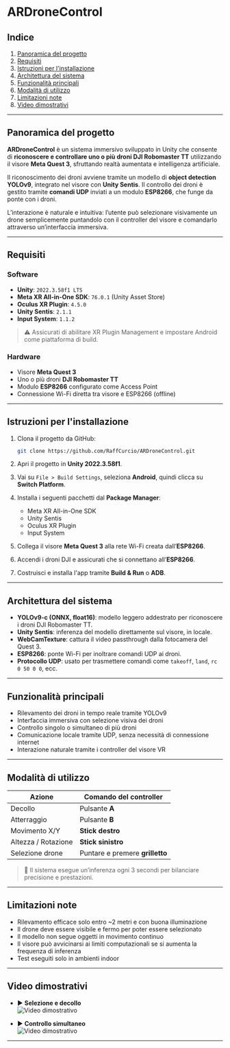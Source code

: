 # ARDroneControl

## Indice

1. [Panoramica del progetto](#panoramica-del-progetto)  
2. [Requisiti](#requisiti)  
3. [Istruzioni per l'installazione](#istruzioni-per-linstallazione)  
4. [Architettura del sistema](#architettura-del-sistema)  
5. [Funzionalità principali](#funzionalità-principali)  
6. [Modalità di utilizzo](#modalità-di-utilizzo)  
7. [Limitazioni note](#limitazioni-note)  
8. [Video dimostrativi](#video-dimostrativi)  

---

## Panoramica del progetto

**ARDroneControl** è un sistema immersivo sviluppato in Unity che consente di **riconoscere e controllare uno o più droni DJI Robomaster TT** utilizzando il visore **Meta Quest 3**, sfruttando realtà aumentata e intelligenza artificiale.

Il riconoscimento dei droni avviene tramite un modello di **object detection YOLOv9**, integrato nel visore con **Unity Sentis**. Il controllo dei droni è gestito tramite **comandi UDP** inviati a un modulo **ESP8266**, che funge da ponte con i droni.

L’interazione è naturale e intuitiva: l’utente può selezionare visivamente un drone semplicemente puntandolo con il controller del visore e comandarlo attraverso un’interfaccia immersiva.

---

## Requisiti

### Software

- **Unity**: `2022.3.58f1 LTS`
- **Meta XR All-in-One SDK**: `76.0.1` (Unity Asset Store)
- **Oculus XR Plugin**: `4.5.0`
- **Unity Sentis**: `2.1.1`
- **Input System**: `1.1.2`

> ⚠️ Assicurati di abilitare XR Plugin Management e impostare Android come piattaforma di build.

### Hardware

- Visore **Meta Quest 3**
- Uno o più droni **DJI Robomaster TT**
- Modulo **ESP8266** configurato come Access Point
- Connessione Wi-Fi diretta tra visore e ESP8266 (offline)

---

## Istruzioni per l'installazione

1. Clona il progetto da GitHub:
   ```bash
   git clone https://github.com/RaffCurcio/ARDroneControl.git
   ```
2. Apri il progetto in **Unity 2022.3.58f1**.

3. Vai su `File > Build Settings`, seleziona **Android**, quindi clicca su **Switch Platform**.

4. Installa i seguenti pacchetti dal **Package Manager**:
   - Meta XR All-in-One SDK
   - Unity Sentis
   - Oculus XR Plugin
   - Input System

5. Collega il visore **Meta Quest 3** alla rete Wi-Fi creata dall’**ESP8266**.

6. Accendi i droni DJI e assicurati che si connettano all’**ESP8266**.

7. Costruisci e installa l'app tramite **Build & Run** o **ADB**.

---

## Architettura del sistema

- **YOLOv9-c (ONNX, float16)**: modello leggero addestrato per riconoscere i droni DJI Robomaster TT.  
- **Unity Sentis**: inferenza del modello direttamente sul visore, in locale.  
- **WebCamTexture**: cattura il video passthrough dalla fotocamera del Quest 3.  
- **ESP8266**: ponte Wi-Fi per inoltrare comandi UDP ai droni.  
- **Protocollo UDP**: usato per trasmettere comandi come `takeoff`, `land`, `rc 0 50 0 0`, ecc.

---

## Funzionalità principali

- Rilevamento dei droni in tempo reale tramite YOLOv9  
- Interfaccia immersiva con selezione visiva dei droni  
- Controllo singolo o simultaneo di più droni  
- Comunicazione locale tramite UDP, senza necessità di connessione internet  
- Interazione naturale tramite i controller del visore VR  

---

## Modalità di utilizzo

| Azione             | Comando del controller        |
|--------------------|-------------------------------|
| Decollo            | Pulsante **A**                |
| Atterraggio        | Pulsante **B**                |
| Movimento X/Y      | **Stick destro**              |
| Altezza / Rotazione| **Stick sinistro**            |
| Selezione drone    | Puntare e premere **grilletto** |

> 🔁 Il sistema esegue un’inferenza ogni 3 secondi per bilanciare precisione e prestazioni.

---

## Limitazioni note

- Rilevamento efficace solo entro ~2 metri e con buona illuminazione  
- Il drone deve essere visibile e fermo per poter essere selezionato  
- Il modello non segue oggetti in movimento continuo  
- Il visore può avvicinarsi ai limiti computazionali se si aumenta la frequenza di inferenza  
- Test eseguiti solo in ambienti indoor  

---

## Video dimostrativi

- ▶️ **Selezione e decollo**  
![Video dimostrativo](Media/sing.gif)

- ▶️ **Controllo simultaneo**  
![Video dimostrativo](Media/cont.gif)
---


